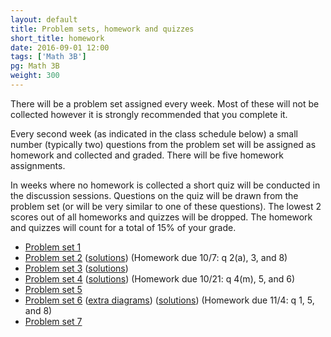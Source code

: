 ```yaml
---
layout: default
title: Problem sets, homework and quizzes
short_title: homework
date: 2016-09-01 12:00
tags: ['Math 3B']
pg: Math 3B
weight: 300
---
```


There will be a problem set assigned every week. Most of these will not be collected however it is strongly recommended that you complete it.

Every second week (as indicated in the class schedule below) a small number (typically two) questions from the problem set will be assigned as homework and collected and graded. There will be five homework assignments.

In weeks where no homework is collected a short quiz will be conducted in the discussion sessions. Questions on the quiz will be drawn from the problem set (or will be very similar to one of these questions). The lowest 2 scores out of all homeworks and quizzes will be dropped. The homework and quizzes will count for a total of 15% of your grade.

- [Problem set 1][ps1]
- [Problem set 2][ps2] ([solutions](ps/ps2s.pdf)) (Homework due 10/7: q 2(a), 3, and 8)
- [Problem set 3][ps3] ([solutions](ps/ps3s.pdf))
- [Problem set 4][ps4] ([solutions](ps/ps4s.pdf)) (Homework due 10/21: q 4(m), 5, and 6)
- [Problem set 5][ps5]
- [Problem set 6][ps6] ([extra diagrams](ps/parabola_diagrams.pdf)) ([solutions](ps/ps6s.pdf)) (Homework due 11/4: q 1, 5, and 8)
- [Problem set 7][ps7]

[ps1]: ps/ps1.pdf
[ps2]: ps/ps2.pdf
[ps3]: ps/ps3.pdf
[ps4]: ps/ps4.pdf
[ps5]: ps/ps5.pdf
[ps6]: ps/ps6.pdf
[ps7]: ps/ps7.pdf
